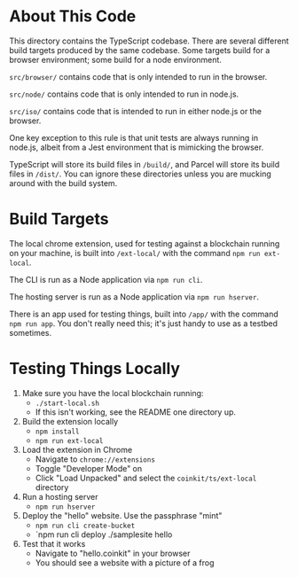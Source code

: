 # About This Code

This directory contains the TypeScript codebase. There are several different build targets
produced by the same codebase. Some targets build for a browser
environment; some build for a node environment.

`src/browser/` contains code that is only intended to run in the
browser.

`src/node/` contains code that is only intended to run in node.js.

`src/iso/` contains code that is intended to run in either node.js or
the browser.

One key exception to this rule is that unit tests are always running
in node.js, albeit from a Jest environment that is mimicking the
browser.

TypeScript will store its build files in `/build/`, and Parcel will
store its build files in `/dist/`. You can ignore these directories
unless you are mucking around with the build system.

# Build Targets

The local chrome extension, used for testing against a blockchain
running on your machine, is built into `/ext-local/` with the command
`npm run ext-local`.

The CLI is run as a Node application via `npm run cli`.

The hosting server is run as a Node application via `npm run hserver`.

There is an app used for testing things, built into `/app/` with the
command `npm run app`. You don't really need this; it's just handy to
use as a testbed sometimes.

# Testing Things Locally

1. Make sure you have the local blockchain running:
   * `./start-local.sh`
   * If this isn't working, see the README one directory up.
2. Build the extension locally
   * `npm install`
   * `npm run ext-local`
3. Load the extension in Chrome
   * Navigate to `chrome://extensions`
   * Toggle "Developer Mode" on
   * Click "Load Unpacked" and select the `coinkit/ts/ext-local` directory
4. Run a hosting server
   * `npm run hserver`
5. Deploy the "hello" website. Use the passphrase "mint"
   * `npm run cli create-bucket`
   * `npm run cli deploy ./samplesite hello
6. Test that it works
   * Navigate to "hello.coinkit" in your browser
   * You should see a website with a picture of a frog